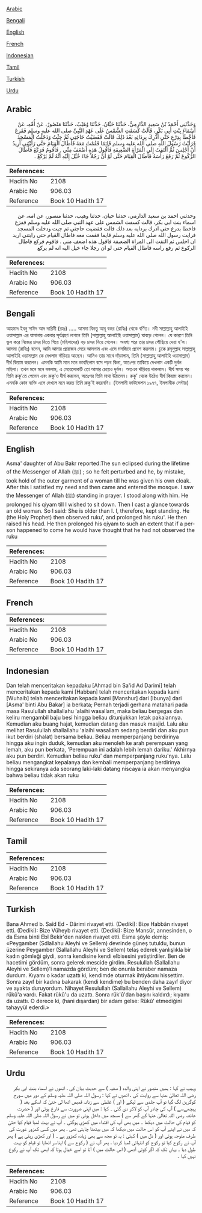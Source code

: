 [Arabic](#arabic)

[Bengali](#bengali)

[English](#english)

[French](#french)

[Indonesian](#indonesian)

[Tamil](#tamil)

[Turkish](#turkish)

[Urdu](#urdu)

## Arabic


<div dir="rtl" lang="ar" style={{fontSize:'larger',backgroundColor:'#f8f9fa',padding:20}}>
وَحَدَّثَنِي أَحْمَدُ بْنُ سَعِيدٍ الدَّارِمِيُّ، حَدَّثَنَا حَبَّانُ، حَدَّثَنَا وُهَيْبٌ، حَدَّثَنَا مَنْصُورٌ، عَنْ أُمِّهِ، عَنْ أَسْمَاءَ بِنْتِ أَبِي بَكْرٍ، قَالَتْ كَسَفَتِ الشَّمْسُ عَلَى عَهْدِ النَّبِيِّ صلى الله عليه وسلم فَفَزِعَ فَأَخْطَأَ بِدِرْعٍ حَتَّى أُدْرِكَ بِرِدَائِهِ بَعْدَ ذَلِكَ قَالَتْ فَقَضَيْتُ حَاجَتِي ثُمَّ جِئْتُ وَدَخَلْتُ الْمَسْجِدَ فَرَأَيْتُ رَسُولَ اللَّهِ صلى الله عليه وسلم قَائِمًا فَقُمْتُ مَعَهُ فَأَطَالَ الْقِيَامَ حَتَّى رَأَيْتُنِي أُرِيدُ أَنْ أَجْلِسَ ثُمَّ أَلْتَفِتُ إِلَى الْمَرْأَةِ الضَّعِيفَةِ فَأَقُولُ هَذِهِ أَضْعَفُ مِنِّي ‏.‏ فَأَقُومُ فَرَكَعَ فَأَطَالَ الرُّكُوعَ ثُمَّ رَفَعَ رَأْسَهُ فَأَطَالَ الْقِيَامَ حَتَّى لَوْ أَنَّ رَجُلاً جَاءَ خُيِّلَ إِلَيْهِ أَنَّهُ لَمْ يَرْكَعْ ‏.‏
</div>
<div style={{backgroundColor:'#f8f9fa',padding:20, marginBottom: 10}}><table> <thead> <tr> <th>References:</th> <th></th> </tr> </thead> <tbody><tr><td>Hadith No</td><td>2108</td></tr><tr><td>Arabic No</td><td>906.03</td></tr><tr><td>Reference</td><td>Book 10 Hadith 17</td></tr></tbody></table></div>


<div dir="rtl" lang="ar" style={{fontSize:'larger',backgroundColor:'#f8f9fa',padding:20}}>
وحدثني احمد بن سعيد الدارمي، حدثنا حبان، حدثنا وهيب، حدثنا منصور، عن امه، عن اسماء بنت ابي بكر، قالت كسفت الشمس على عهد النبي صلى الله عليه وسلم ففزع فاخطا بدرع حتى ادرك بردايه بعد ذلك قالت فقضيت حاجتي ثم جيت ودخلت المسجد فرايت رسول الله صلى الله عليه وسلم قايما فقمت معه فاطال القيام حتى رايتني اريد ان اجلس ثم التفت الى المراة الضعيفة فاقول هذه اضعف مني . فاقوم فركع فاطال الركوع ثم رفع راسه فاطال القيام حتى لو ان رجلا جاء خيل اليه انه لم يركع
</div>
<div style={{backgroundColor:'#f8f9fa',padding:20, marginBottom: 10}}><table> <thead> <tr> <th>References:</th> <th></th> </tr> </thead> <tbody><tr><td>Hadith No</td><td>2108</td></tr><tr><td>Arabic No</td><td>906.03</td></tr><tr><td>Reference</td><td>Book 10 Hadith 17</td></tr></tbody></table></div>

## Bengali


<div dir="ltr" lang="bn" style={{fontSize:'larger',backgroundColor:'#f8f9fa',padding:20}}>
আহমাদ ইবনু সাঈদ আদ দারিমী (রহঃ) ..... আসমা বিনতু আবূ বকর (রাযিঃ) থেকে বর্ণিত। নবী সাল্লাল্লাহু আলাইহি ওয়াসাল্লাম এর যামানায় একবার সূর্যগ্রহণ লাগলে তিনি (সাল্লাল্লাহু আলাইহি ওয়াসাল্লাম) ঘাবড়ে গেলেন। যে কারণে তিনি ভুল করে নিজের চাদর নিতে গিয়ে (মহিলাদের) বড় চাদর নিয়ে গেলেন। অবশ্য পরে তার চাদর পৌছিয়ে দেয়া হ'ল। আসমা (রাযিঃ) বলেন, আমি আমার প্রয়োজন সেরে আসলাম এবং এসে মসজিদে প্রবেশ করলাম। ঢুকে রসূলুল্লাহ সাল্লাল্লাহু আলাইহি ওয়াসাল্লাম কে দেখলাম দাঁড়িয়ে আছেন। আমিও তার সাথে দাঁড়ালাম, তিনি (সাল্লাল্লাহু আলাইহি ওয়াসাল্লাম) দীর্ঘ কিয়াম করলেন। এমনকি আমি মনে মনে ভাবছিলাম বসে পড়ব কিনা, অতঃপর তাকিয়ে দেখলাম একটি দুর্বল মহিলা। তখন মনে মনে বললাম, এ মেয়েলোকটি তো আমার চেয়েও দুর্বল। অতএব দাঁড়িয়ে থাকলাম। দীর্ঘ সময় পর তিনি রুকূ’তে গেলেন এবং রুকূ’ও দীর্ঘ করলেন, অতঃপর তিনি মাথা উঠালেন। রুকূ’ থেকে উঠেও দীর্ঘ কিয়াম করলেন। এমনকি কোন ব্যক্তি এসে দেখলে মনে করত তিনি রুকূ’ই করেননি। (ইসলামী ফাউন্ডেশন ১৯৭৭, ইসলামীক সেন্টার)
</div>
<div style={{backgroundColor:'#f8f9fa',padding:20, marginBottom: 10}}><table> <thead> <tr> <th>References:</th> <th></th> </tr> </thead> <tbody><tr><td>Hadith No</td><td>2108</td></tr><tr><td>Arabic No</td><td>906.03</td></tr><tr><td>Reference</td><td>Book 10 Hadith 17</td></tr></tbody></table></div>

## English


<div dir="ltr" lang="en" style={{fontSize:'larger',backgroundColor:'#f8f9fa',padding:20}}>
Asma' daughter of Abu Bakr reported:The sun eclipsed during the lifetime of the Messenger of Allah (ﷺ) ; so he felt perturbed and he, by mistake, took hold of the outer garment of a woman till he was given his own cloak. After this I satisfied my need and then came and entered the mosque. I saw the Messenger of Allah (ﷺ) standing in prayer. I stood along with him. He prolonged his qiyam till I wished to sit down. Then I cast a glance towards an old woman. So I said: She is older than I. I, therefore, kept standing. He (the Holy Prophet) then observed ruku', and prolonged his ruku'. He then raised his head. He then prolonged his qiyam to such an extent that if a person happened to come he would have thought that he had not observed the ruku
</div>
<div style={{backgroundColor:'#f8f9fa',padding:20, marginBottom: 10}}><table> <thead> <tr> <th>References:</th> <th></th> </tr> </thead> <tbody><tr><td>Hadith No</td><td>2108</td></tr><tr><td>Arabic No</td><td>906.03</td></tr><tr><td>Reference</td><td>Book 10 Hadith 17</td></tr></tbody></table></div>

## French


<div dir="ltr" lang="fr" style={{fontSize:'larger',backgroundColor:'#f8f9fa',padding:20}}>

</div>
<div style={{backgroundColor:'#f8f9fa',padding:20, marginBottom: 10}}><table> <thead> <tr> <th>References:</th> <th></th> </tr> </thead> <tbody><tr><td>Hadith No</td><td>2108</td></tr><tr><td>Arabic No</td><td>906.03</td></tr><tr><td>Reference</td><td>Book 10 Hadith 17</td></tr></tbody></table></div>

## Indonesian


<div dir="ltr" lang="id" style={{fontSize:'larger',backgroundColor:'#f8f9fa',padding:20}}>
Dan telah menceritakan kepadaku [Ahmad bin Sa'id Ad Darimi] telah menceritakan kepada kami [Habban] telah menceritakan kepada kami [Wuhaib] telah menceritakan kepada kami [Manshur] dari [Ibunya] dari [Asma' binti Abu Bakar] ia berkata; Pernah terjadi gerhana matahari pada masa Rasulullah shallallahu 'alaihi wasallam, maka beliau bergegas dan keliru mengambil baju besi hingga beliau ditunjukkan letak pakaiannya. Kemudian aku buang hajat, kemudian datang dan masuk masjid. Lalu aku melihat Rasulullah shallallahu 'alaihi wasallam sedang berdiri dan aku pun ikut berdiri (shalat) bersama beliau. Beliau memperpanjang berdirinya hingga aku ingin duduk, kemudian aku menoleh ke arah perempuan yang lemah, aku pun berkata, 'Perempuan ini adalah lebih lemah dariku.' Akhirnya aku pun berdiri. Kemudian beliau ruku' dan memperpanjang ruku'nya. Lalu beliau mengangkat kepalanya dan kembali memperpanjang berdirinya hingga sekiranya ada seorang laki-laki datang niscaya ia akan menyangka bahwa beliau tidak akan ruku
</div>
<div style={{backgroundColor:'#f8f9fa',padding:20, marginBottom: 10}}><table> <thead> <tr> <th>References:</th> <th></th> </tr> </thead> <tbody><tr><td>Hadith No</td><td>2108</td></tr><tr><td>Arabic No</td><td>906.03</td></tr><tr><td>Reference</td><td>Book 10 Hadith 17</td></tr></tbody></table></div>

## Tamil


<div dir="ltr" lang="ta" style={{fontSize:'larger',backgroundColor:'#f8f9fa',padding:20}}>

</div>
<div style={{backgroundColor:'#f8f9fa',padding:20, marginBottom: 10}}><table> <thead> <tr> <th>References:</th> <th></th> </tr> </thead> <tbody><tr><td>Hadith No</td><td>2108</td></tr><tr><td>Arabic No</td><td>906.03</td></tr><tr><td>Reference</td><td>Book 10 Hadith 17</td></tr></tbody></table></div>

## Turkish


<div dir="ltr" lang="tr" style={{fontSize:'larger',backgroundColor:'#f8f9fa',padding:20}}>
Bana Ahmed b. Saîd Ed - Dârimi rivayet etti. (Dediki): Bize Habbân rivayet etti. (Dediki): Bize Vüheyb rivayet etti. (Dediki): Bize Mansûr, annesinden, o da Esma binti Ebî Bekir'den naklen rivayet etti. Esma şöyle demiş: «Peygamber (Sdlallahu Aleyhi ve Sellem) devrinde güneş tutuldu, bunun üzerine Peygamber (Sallallahu Aleyhi ve Sellem) telaş ederek yanlışlıkla bir kadın gömleği giydi, sonra kendisine kendi elbisesini yetiştirdiler. Ben de hacetimi gördüm, sonra gelerek mescide girdim. Resulullah (Sallallahu Aleyhi ve Sellem)'i namazda gördüm; ben de onunla beraber namaza durdum. Kıyamı o kadar uzattı ki, kendimde oturmak ihtiyâcını hissettim. Sonra zayıf bir kadına bakarak (kendi kendime) bu benden daha zayıf diyor ve ayakta duruyordum. Nihayet Resulullah (Sallallahu Aleyhi ve Sellem) rükû'a vardı. Fakat rükû'u da uzattı. Sonra rük'û'dan başını kaldırdı; kıyamı da uzattı. O derece ki, (hani dışardan) bir adam gelse: Rükû' etmediğini tahayyül ederdi.»
</div>
<div style={{backgroundColor:'#f8f9fa',padding:20, marginBottom: 10}}><table> <thead> <tr> <th>References:</th> <th></th> </tr> </thead> <tbody><tr><td>Hadith No</td><td>2108</td></tr><tr><td>Arabic No</td><td>906.03</td></tr><tr><td>Reference</td><td>Book 10 Hadith 17</td></tr></tbody></table></div>

## Urdu


<div dir="rtl" lang="ur" style={{fontSize:'larger',backgroundColor:'#f8f9fa',padding:20}}>
وہیب نے کہا : ہمیں منصور نے اپنی والدہ ( صفیہ ) سے حدیث بیان کی ، انھوں نے اسماء بنت ابی بکر رضی اللہ تعالیٰ عنہا سے روایت کی ، انھوں نے کہا : رسول اللہ صلی اللہ علیہ وسلم کے دور میں سورج کوگرہن لگ گیا تو آپ جلدی سے لپکے ( اور ) غلطی سے زنانہ قمیص اٹھا لی حتیٰ کہ اسکے بعد ( پیچھےسے ) آپ کی چادر آپ کو لاکر دی گئی ۔ کہا : میں اپنی ضرورت سے فارغ ہوئی اور ( حضرت عائشہ رضی اللہ تعالیٰ عنہا کے گھر سے ) مسجد میں داخل ہوئی تو میں نے رسول اللہ صلی اللہ علیہ وسلم کو قیام کی حالت میں دیکھا ۔ میں بھی آپ کی اقتداء میں کھڑی ہوگئی ۔ آپ نے بہت لمبا قیام کیا حتیٰ کہ میں نے اپنے آپ کو اس حالت میں دیکھا کہ میں بیٹھنا چاہتی تھی ، پھر میں کسی کمزور عورت کی طرف متوجہ ہوتی اور ( دل میں ) کہتی : یہ تو مجھ سے بھی زیادہ کمزور ہے ۔ ( اور کھڑی رہتی ہے ) پھر آپ نے رکوع کیا تو رکوع کو انتہائی لمبا کردیا ، پھر آپ نے ( رکوع سے ) اپناسر اٹھایا تو قیام کو بہت طول دیا ۔ یہاں تک کہ اگر کوئی آدمی ( اس حالت میں ) آتا تو اسے خیال ہوتا کہ ابھی تک آپ نے رکوع نہیں کیا ۔
</div>
<div style={{backgroundColor:'#f8f9fa',padding:20, marginBottom: 10}}><table> <thead> <tr> <th>References:</th> <th></th> </tr> </thead> <tbody><tr><td>Hadith No</td><td>2108</td></tr><tr><td>Arabic No</td><td>906.03</td></tr><tr><td>Reference</td><td>Book 10 Hadith 17</td></tr></tbody></table></div>